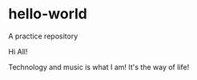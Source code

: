 # hello-world
A practice repository

Hi All!

Technology and music is what I am!  It's the way of life!
